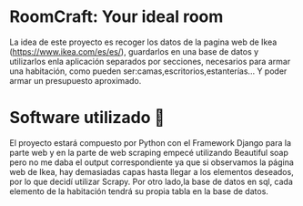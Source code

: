# RoomCraft: Your ideal room 
La idea de este proyecto es recoger los datos de la pagina web de Ikea (https://www.ikea.com/es/es/), guardarlos en una base de datos y utilizarlos enla aplicación separados por secciones, necesarios para armar una habitación, como pueden ser:camas,escritorios,estanterías...
Y poder armar un presupuesto aproximado.

# Software utilizado 📝
El proyecto estará compuesto por Python con el Framework Django para la parte web y en la parte de web scraping empecé utilizando Beautiful soap pero no me daba el output correspondiente ya que si observamos la página web de Ikea, hay demasiadas capas hasta llegar a los elementos deseados, por lo que decidí utilizar Scrapy.
Por otro lado,la base de datos en sql, cada elemento de la habitación tendrá su propia tabla en la base de datos.

